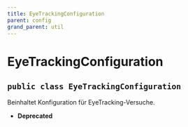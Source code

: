 ```yaml
---
title: EyeTrackingConfiguration
parent: config
grand_parent: util
---
```


# EyeTrackingConfiguration


## `public class EyeTrackingConfiguration`

Beinhaltet Konfiguration für EyeTracking-Versuche.

 * **Deprecated**
